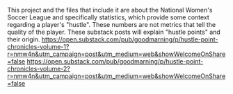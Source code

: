 This project and the files that include it are about the National Women's Soccer League and specifically statistics, which provide some context regarding a player's "hustle". These numbers are not metrics that tell the quality of the player.
These substack posts will explain "hustle points" and their origin. 
https://open.substack.com/pub/goodmarning/p/hustle-point-chronicles-volume-1?r=nmw4n&utm_campaign=post&utm_medium=web&showWelcomeOnShare=false 
https://open.substack.com/pub/goodmarning/p/hustle-point-chronicles-volume-2?r=nmw4n&utm_campaign=post&utm_medium=web&showWelcomeOnShare=false
